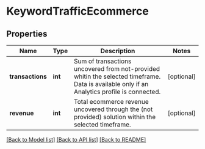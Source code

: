 # KeywordTrafficEcommerce

## Properties
Name | Type | Description | Notes
------------ | ------------- | ------------- | -------------
**transactions** | **int** | Sum of transactions uncovered from not-provided whitin the selected timeframe. Data is available only if an Analytics  profile is connected. | [optional] 
**revenue** | **int** | Total ecommerce revenue uncovered through the (not provided) solution within the selected timeframe. | [optional] 

[[Back to Model list]](../README.md#documentation-for-models) [[Back to API list]](../README.md#documentation-for-api-endpoints) [[Back to README]](../README.md)

